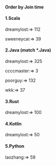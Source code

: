 #### Order by Join time
#### 1.Scala
dreamylost:=> 112

sweeneycai:=> 39

#### 2.Java (match *.Java)
dreamylost:=> 325

ccccmaster:=> 3

poorguy:=> 132

wkk:=> 37

#### 3.Rust
dreamylost:=> 100

#### 4.Kotlin
dreamylost:=> 50

#### 5.Python
laozhang:=> 59

